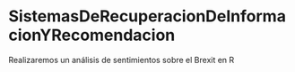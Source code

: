 # SistemasDeRecuperacionDeInformacionYRecomendacion
Realizaremos un análisis de sentimientos sobre el Brexit en R

